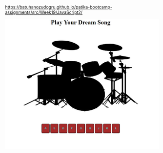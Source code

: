 https://batuhanozudogru.github.io/patika-bootcamp-assignments/src/Week19/JavaScript2/


![alt](assets/drum-kit.JPG)


